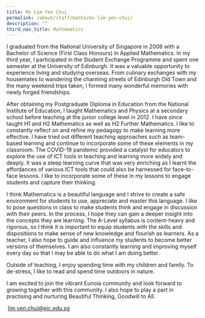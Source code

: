 ```yaml
---
title: Ms Lim Yen Chui
permalink: /about/staff/maths/ms-lim-yen-chui/
description: ""
third_nav_title: Mathematics
---
```




I graduated from the National University of Singapore in 2008 with a Bachelor of Science (First Class Honours) in Applied Mathematics. In my third year, I participated in the Student Exchange Programme and spent one semester at the University of Edinburgh. It was a valuable opportunity to experience living and studying overseas. From culinary exchanges with my housemates to wandering the charming streets of Edinburgh Old Town and the many weekend trips taken, I formed many wonderful memories with newly forged friendships.

After obtaining my Postgraduate Diploma in Education from the National Institute of Education, I taught Mathematics and Physics at a secondary school before teaching at the junior college level in 2012. I have since taught H1 and H2 Mathematics as well as H2 Further Mathematics. I like to constantly reflect on and refine my pedagogy to make learning more effective. I have tried out different teaching approaches such as team-based learning and continue to incorporate some of these elements in my classroom. The COVID-19 pandemic provided a catalyst for educators to explore the use of ICT tools in teaching and learning more widely and deeply. It was a steep learning curve that was very enriching as I learnt the affordances of various ICT tools that could also be harnessed for face-to-face lessons. I like to incorporate some of these in my lessons to engage students and capture their thinking.

I think Mathematics is a beautiful language and I strive to create a safe environment for students to use, appreciate and master this language. I like to pose questions in class to make students think and engage in discussion with their peers. In the process, I hope they can gain a deeper insight into the concepts they are learning. The A-Level syllabus is content-heavy and rigorous, so I think it is important to equip students with the skills and dispositions to make sense of new knowledge and flourish as learners. As a teacher, I also hope to guide and influence my students to become better versions of themselves. I am also constantly learning and improving myself every day so that I may be able to do what I am doing better.

Outside of teaching, I enjoy spending time with my children and family. To de-stress, I like to read and spend time outdoors in nature.

I am excited to join the vibrant Eunoia community and look forward to growing together with this community. I also hope to play a part in practising and nurturing Beautiful Thinking, Goodwill to All.

 [lim.yen.chui@ejc.edu.sg](mailto:lim.yen.chui@ejc.edu.sg)